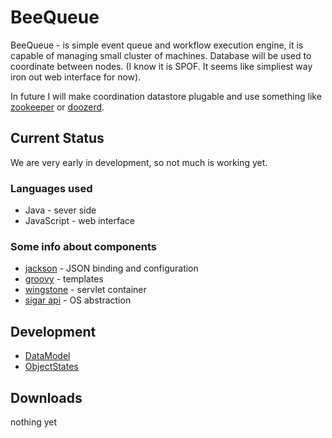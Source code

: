 BeeQueue
=======

BeeQueue - is simple event queue and workflow execution engine, it is capable of managing small cluster of machines. Database will be used to coordinate between nodes.  (I know it is SPOF. It seems like simpliest way iron out web interface for now). 

In future I will make  coordination datastore plugable and use something like [zookeeper](http://zookeeper.apache.org/) 
or [doozerd](https://github.com/ha/doozerd).

Current Status
--------------

We are very early in development, so not much is working yet.

### Languages used
 
* Java - sever side
* JavaScript - web interface 

### Some info about components 

* [jackson](http://jackson.codehaus.org/Home) - JSON binding and configuration
* [groovy](http://groovy.codehaus.org/) - templates
* [wingstone](http://winstone.sourceforge.net/) - servlet container
* [sigar api](http://support.hyperic.com/display/SIGAR/Home) - OS abstraction 



Development
-----------

- [DataModel](https://github.com/repshak/BeeComb/raw/master/BeeHive/design/dbModel.png)
- [ObjectStates](https://github.com/repshak/BeeComb/raw/master/BeeHive/design/ObjectStates.png)

Downloads
---------

nothing yet